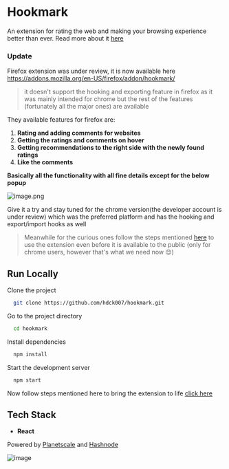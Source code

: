 
# Hookmark

An extension for rating the web and making your browsing experience better than ever. Read more about it [here](https://haridarshan.hashnode.dev/introducing-hookmark)

### Update
Firefox extension was under review, it is now available here https://addons.mozilla.org/en-US/firefox/addon/hookmark/ 
> it doesn't support the hooking and exporting feature in firefox as it was mainly intended for chrome but the rest of the features (fortunately all the  major ones) are 
> available

They available features for firefox are:
1. **Rating and adding comments for websites**
2. **Getting the ratings and comments on hover**
3. **Getting recommendations to the right side with the newly found ratings**
4. **Like the comments**

**Basically all the functionality with all fine details except for the below popup**

![image.png](https://cdn.hashnode.com/res/hashnode/image/upload/v1659367243179/Yz4gdf2oW_.png)

Give it a try and stay tuned for the chrome version(the developer account is under review) which was the preferred platform and has the hooking and export/import hooks as well

> Meanwhile for the curious ones follow the steps mentioned [here](https://haridarshan.hashnode.dev/introducing-hookmark#heading-using-the-frontend) to use the 
> extension even before it is available to the public (only for chrome users, however that's what we need now 😊)


## Run Locally

Clone the project

```bash
  git clone https://github.com/hdck007/hookmark.git
```

Go to the project directory

```bash
  cd hookmark
```

Install dependencies

```bash
  npm install
```

Start the development server

```bash
  npm start
```
Now follow steps mentioned here to bring the extension to life [click here](https://haridarshan.hashnode.dev/introducing-hookmark#heading-using-the-frontend)

## Tech Stack

- **React**

Powered by [Planetscale](https://planetscale.com/) and [Hashnode](https://hashnode.com/)


![image](https://user-images.githubusercontent.com/68905333/182065498-9312d45e-54f7-4347-b8c8-842fd88474c2.png)


